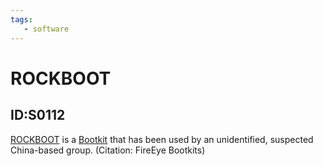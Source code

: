 ```yaml
---
tags:
   - software
---
```

# ROCKBOOT
## ID:S0112
[ROCKBOOT](/mitre/software/S0112) is a [Bootkit](/mitre/techniques/T1542/003) that has been used by an unidentified, suspected China-based group. (Citation: FireEye Bootkits)
